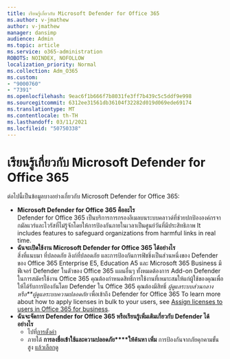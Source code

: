 ```yaml
---
title: เรียนรู้เกี่ยวกับ Microsoft Defender for Office 365
ms.author: v-jmathew
author: v-jmathew
manager: dansimp
audience: Admin
ms.topic: article
ms.service: o365-administration
ROBOTS: NOINDEX, NOFOLLOW
localization_priority: Normal
ms.collection: Adm_O365
ms.custom:
- "9000760"
- "7391"
ms.openlocfilehash: 9eac6f1b666f7b8031fe3ff7b439c5c5ddf9e998
ms.sourcegitcommit: 6312ee31561db36104f32282d019d069ede69174
ms.translationtype: MT
ms.contentlocale: th-TH
ms.lasthandoff: 03/11/2021
ms.locfileid: "50750338"
---
```

# <a name="learn-about-microsoft-defender-for-office-365"></a>เรียนรู้เกี่ยวกับ Microsoft Defender for Office 365

ต่อไปนี้เป็นข้อมูลบางอย่างเกี่ยวกับ Microsoft Defender for Office 365:

- **Microsoft Defender for Office 365 คืออะไร**  
    Defender for Office 365 เป็นบริการการกรองอีเมลบนระบบคลาวด์ที่ช่วยปกป้ององค์กรจากมัลแวร์และไวรัสที่ไม่รู้จักโดยให้การป้องกันภายในเวลาเป็นศูนย์วันที่มีประสิทธิภาพ It includes features to safeguard organizations from harmful links in real time.
- **ฉันจะเปิดใช้งาน Microsoft Defender for Office 365 ได้อย่างไร**  
    สิ่งที่แนบมา ที่ปลอดภัย ลิงก์ที่ปลอดภัย และการป้องกันการฟิชชิ่งเป็นส่วนหนึ่งของ Defender ของ Office 365 Enterprise E5, Education A5 และ Microsoft 365 Business มีฟีเจอร์ Defender ในตัวของ Office 365 แผนอื่นๆ ทั้งหมดต้องการ Add-on Defender ในการสมัครใช้งาน Office 365 คุณต้องกําหนดสิทธิ์การใช้งานที่เหมาะสมให้แก่ผู้ใช้ของคุณเพื่อให้ได้รับการป้องกันโดย Defender ใน Office 365 คุณต้องมีสิทธิ์ *ผู้ดูแลระบบส่วนกลางหรือ**ผู้ดูแลระบบความปลอดภัย* เพื่อเข้าถึง Defender for Office 365 To learn more about how to apply licenses in bulk to your users, see [Assign licenses to users in Office 365 for business](https://go.microsoft.com/fwlink/?linkid=2093435).
- **ฉันจะจัดการ Defender for Office 365 หรือเรียนรู้เพิ่มเติมเกี่ยวกับ Defender ได้อย่างไร**  
  - ไปที่[การตั้งค่า](https://go.microsoft.com/fwlink/p/?linkid=2075721)  
  - ภายใต้ **การลงชื่อเข้าใช้และความปลอดภัย****ให้ค้นหา เพิ่ม** การป้องกันจากภัยคุกคามขั้นสูง [แล้วเลือก](https://go.microsoft.com/fwlink/?linkid=2109302)ดู
